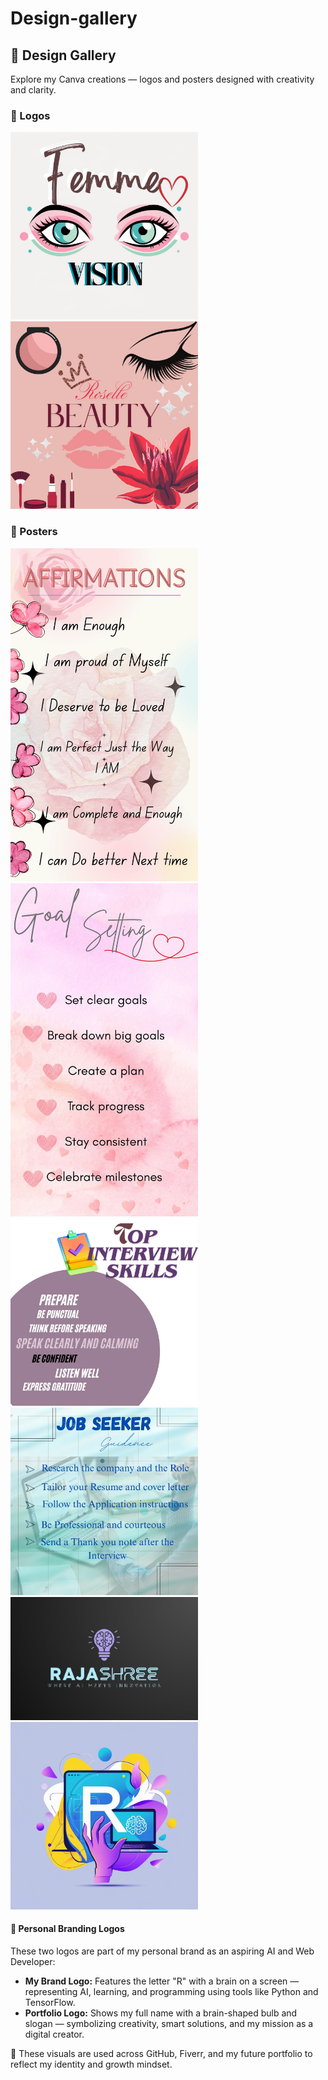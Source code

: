 # Design-gallery
<h2>🎨 Design Gallery</h2>
<p>Explore my Canva creations — logos and posters designed with creativity and clarity.</p>

<h3>🔹 Logos</h3>
<a href="./femme-vision.jpg" target="_blank">
  <img src="./femme-vision.jpg" alt="Femme Vision Logo" width="300">
</a>

<a href="./LuxLips-Logo-Design.jpg" target="_blank">
  <img src="./LuxLips-Logo-Design.jpg" alt="LuxLips Logo" width="300">
</a>

<h3>🔹 Posters</h3>
<a href="./affirmation-poster.jpg" target="_blank">
  <img src="./affirmation-poster.jpg" alt="Affirmation Poster" width="300">
</a>

<a href="./goal-setting-guide.jpg" target="_blank">
  <img src="./goal-setting-guide.jpg" alt="Goal Setting Guide" width="300">
</a>

<a href="./interview-skills.jpg" target="_blank">
  <img src="./interview-skills.jpg" alt="Interview Skills Poster" width="300">
</a>

<a href="./job-seeker-tips.jpg" target="_blank">
  <img src="./job-seeker-tips.jpg" alt="Job Seeker Tips Poster" width="300">
</a>

<a href="./my-brand-logo.png" target="_blank">
  <img src="./my-brand-logo.png" alt="R & Brain Logo" width="300">
</a>

<a href="./PortfolioLogo.png" target="_blank">
  <img src="./PortfolioLogo.png" alt="Brain Bulb Portfolio Logo" width="300">
</a>

<h4>🧠 Personal Branding Logos</h4>
<p>These two logos are part of my personal brand as an aspiring AI and Web Developer:</p>

<ul>
  <li><strong>My Brand Logo:</strong> Features the letter "R" with a brain on a screen — representing AI, learning, and programming using tools like Python and TensorFlow.</li>
  <li><strong>Portfolio Logo:</strong> Shows my full name with a brain-shaped bulb and slogan — symbolizing creativity, smart solutions, and my mission as a digital creator.</li>
</ul>

<p>🚀 These visuals are used across GitHub, Fiverr, and my future portfolio to reflect my identity and growth mindset.</p>

